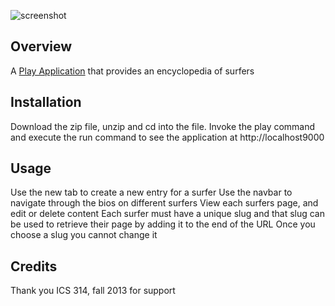 ![screenshot](https://raw.github.com/andrewpw/surferpedia/delete-dialog-1/doc/surferpedia2.png)

Overview
--------

A [Play Application](http://playframework.com) that provides an encyclopedia of surfers


Installation
------------

Download the zip file, unzip and cd into the file. Invoke the play command and execute the run command to see the application at http://localhost9000

Usage
-----

Use the new tab to create a new entry for a surfer
Use the navbar to navigate through the bios on different surfers
View each surfers page, and edit or delete content
Each surfer must have a unique slug and that slug can be used to retrieve their page by adding it to the end of the URL
Once you choose a slug you cannot change it


Credits
-------

Thank you ICS 314, fall 2013 for support